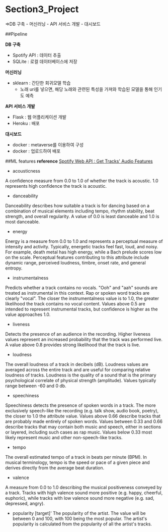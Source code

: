 # Section3_Project
=>DB 구축 - 머신러닝 - API 서비스 개발 - 대시보드

##Pipeline

**DB 구축**
- Spotify API : 데이터 추출
- SQLite : 로컬 데이터베이스에 저장

**머신러닝**
- sklearn : 간단한 회귀모델 학습
    - 노래 uri를 넣으면, 해당 노래와 관련된 특성을 가져와 학습된 모델을 통해 인기도 예측

**API 서비스 개발**
- Flask : 웹 어플리케이션 개발
- Heroku : 배포

**대시보드**
- docker : metaverse를 이용하여 구성
- docker : 업로드하여 배포

##ML features
**reference**
[Spotify Web API : Get Tracks' Audio Features](https://developer.spotify.com/documentation/web-api/reference/#/operations/get-several-audio-features)

* acousticness

A confidence measure from 0.0 to 1.0 of whether the track is acoustic. 1.0 represents high confidence the track is acoustic.

* danceability

Danceability describes how suitable a track is for dancing based on a combination of musical elements including tempo, rhythm stability, beat strength, and overall regularity. A value of 0.0 is least danceable and 1.0 is most danceable.

* energy

Energy is a measure from 0.0 to 1.0 and represents a perceptual measure of intensity and activity. Typically, energetic tracks feel fast, loud, and noisy. For example, death metal has high energy, while a Bach prelude scores low on the scale. Perceptual features contributing to this attribute include dynamic range, perceived loudness, timbre, onset rate, and general entropy.

* instrumentalness

Predicts whether a track contains no vocals. "Ooh" and "aah" sounds are treated as instrumental in this context. Rap or spoken word tracks are clearly "vocal". The closer the instrumentalness value is to 1.0, the greater likelihood the track contains no vocal content. Values above 0.5 are intended to represent instrumental tracks, but confidence is higher as the value approaches 1.0.

* liveness

Detects the presence of an audience in the recording. Higher liveness values represent an increased probability that the track was performed live. A value above 0.8 provides strong likelihood that the track is live.

* loudness

The overall loudness of a track in decibels (dB). Loudness values are averaged across the entire track and are useful for comparing relative loudness of tracks. Loudness is the quality of a sound that is the primary psychological correlate of physical strength (amplitude). Values typically range between -60 and 0 db.

* speechiness

Speechiness detects the presence of spoken words in a track. The more exclusively speech-like the recording (e.g. talk show, audio book, poetry), the closer to 1.0 the attribute value. Values above 0.66 describe tracks that are probably made entirely of spoken words. Values between 0.33 and 0.66 describe tracks that may contain both music and speech, either in sections or layered, including such cases as rap music. Values below 0.33 most likely represent music and other non-speech-like tracks.

* tempo

The overall estimated tempo of a track in beats per minute (BPM). In musical terminology, tempo is the speed or pace of a given piece and derives directly from the average beat duration.

* valence

A measure from 0.0 to 1.0 describing the musical positiveness conveyed by a track. Tracks with high valence sound more positive (e.g. happy, cheerful, euphoric), while tracks with low valence sound more negative (e.g. sad, depressed, angry).

* popularity [target]'
The popularity of the artist. The value will be between 0 and 100, with 100 being the most popular. The artist's popularity is calculated from the popularity of all the artist's tracks.